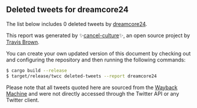 ## Deleted tweets for dreamcore24

The list below includes 0 deleted tweets by
[dreamcore24](https://twitter.com/dreamcore24).



This report was generated by ✨[cancel-culture](https://github.com/travisbrown/cancel-culture)✨,
an open source project by [Travis Brown](https://twitter.com/travisbrown).

You can create your own updated version of this document by checking out and configuring the
repository and then running the following commands:

```bash
$ cargo build --release
$ target/release/twcc deleted-tweets --report dreamcore24
```

Please note that all tweets quoted here are sourced from the
[Wayback Machine](https://web.archive.org) and were not directly accessed through the Twitter API or
any Twitter client.

